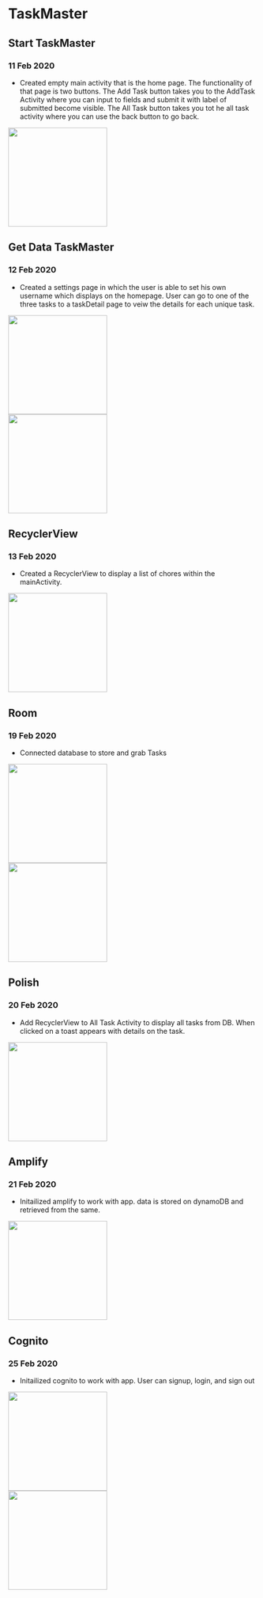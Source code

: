 # TaskMaster

## Start TaskMaster

### 11 Feb 2020

- Created empty main activity that is the home page. The functionality of that page is two buttons. The Add Task button takes you to the AddTask Activity where you can input to fields and submit it with label of submitted become visible. The All Task button takes you tot he all task activity where you can use the back button to go back.

<img src="screenshots/homepage2.png" width="200"/>


## Get Data TaskMaster

### 12 Feb 2020

- Created a settings page in which the user is able to set his own username which displays on the homepage. User can go to one of the three tasks to a taskDetail page to veiw the details for each unique task.

<img src="screenshots/homepage_day2.png" width="200"/>
<br>
<img src="screenshots/taskdetail.png" width="200"/>

## RecyclerView

### 13 Feb 2020

- Created a RecyclerView to display a list of chores within the mainActivity.

<img src="screenshots/homepage_day3.png" width="200"/>

## Room

### 19 Feb 2020

- Connected database to store and grab Tasks

<img src="screenshots/homepage_day4.png" width="200"/>
<br>
<img src="screenshots/taskdetail_day4.png" width="200"/>

## Polish

### 20 Feb 2020

- Add RecyclerView to All Task Activity to display all tasks from DB. When clicked on a toast appears with details on the task.

<img src="screenshots/alltaskToast.png" width="200"/>

## Amplify

### 21 Feb 2020

- Initailized amplify to work with app. data is stored on dynamoDB and retrieved from the same.

<img src="screenshots/homepage_day5.png" width="200"/>

## Cognito

### 25 Feb 2020

- Initailized cognito to work with app. User can signup, login, and sign out

<img src="screenshots/login.png" width="200"/>
<br>
<img src="screenshots/homepage_day6.png" width="200"/>

